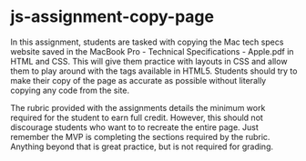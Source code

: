 # js-assignment-copy-page

In this assignment, students are tasked with copying the Mac tech specs website saved in the MacBook Pro - Technical Specifications - Apple.pdf in HTML and CSS. This will give them practice with layouts in CSS and allow them to play around with the tags available in HTML5. Students should try to make their copy of the page as accurate as possible without literally copying any code from the site.

The rubric provided with the assignments details the minimum work required for the student to earn full credit. However, this should not discourage students who want to to recreate the entire page. Just remember the MVP is completing the sections required by the rubric. Anything beyond that is great practice, but is not required for grading.
